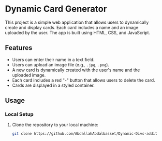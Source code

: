 # Dynamic Card Generator

This project is a simple web application that allows users to dynamically create and display cards. Each card includes a name and an image uploaded by the user. The app is built using HTML, CSS, and JavaScript.

## Features

- Users can enter their name in a text field.
- Users can upload an image file (e.g., `.jpg`, `.png`).
- A new card is dynamically created with the user's name and the uploaded image.
- Each card includes a red "-" button that allows users to delete the card.
- Cards are displayed in a styled container.

## Usage

### Local Setup

1. Clone the repository to your local machine:
   ```bash
   git clone https://github.com/AbdallahAbdalbasset/Dynamic-Divs-addition.git
